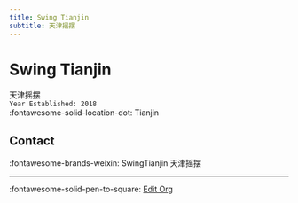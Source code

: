 ```yaml
---
title: Swing Tianjin
subtitle: 天津摇摆
---
```


# Swing Tianjin

天津摇摆  
`Year Established: 2018`  
:fontawesome-solid-location-dot: Tianjin  


## Contact

:fontawesome-brands-weixin: SwingTianjin 天津摇摆  

---

:fontawesome-solid-pen-to-square: [Edit Org](https://github.com/swingdance/orgs/issues/new?assignees=&labels=update+org&projects=&template=03-update_entity.yml&title=Update%20Org%3A%20zh_CN%20%E2%80%A2%20Swing%20Tianjin&region=zh_CN&id=swing-tian-jin&name=Swing%20Tianjin)

